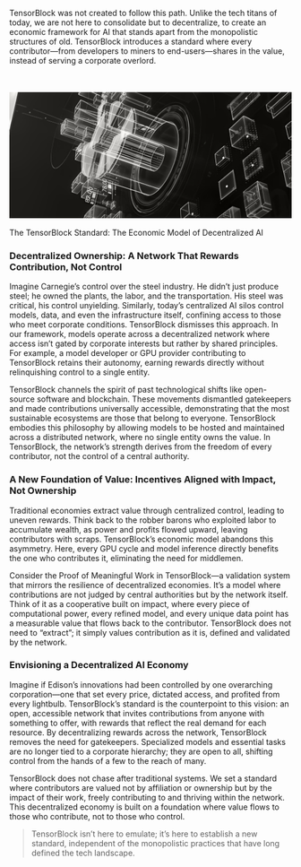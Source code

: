 TensorBlock was not created to follow this path. Unlike the tech titans of today, we are not here to consolidate but to decentralize, to create an economic framework for AI that stands apart from the monopolistic structures of old. TensorBlock introduces a standard where every contributor—from developers to miners to end-users—shares in the value, instead of serving a corporate overlord.

<br>
<br>

<img class="in-text-img" src="assets/md/standard_img_1.png">

<p class="in-text-img-caption">The TensorBlock Standard: The Economic Model of Decentralized AI</p>


### **Decentralized Ownership: A Network That Rewards Contribution, Not Control**


Imagine Carnegie’s control over the steel industry. He didn’t just produce steel; he owned the plants, the labor, and the transportation. His steel was critical, his control unyielding. Similarly, today’s centralized AI silos control models, data, and even the infrastructure itself, confining access to those who meet corporate conditions. TensorBlock dismisses this approach. In our framework, models operate across a decentralized network where access isn’t gated by corporate interests but rather by shared principles. For example, a model developer or GPU provider contributing to TensorBlock retains their autonomy, earning rewards directly without relinquishing control to a single entity.


TensorBlock channels the spirit of past technological shifts like open-source software and blockchain. These movements dismantled gatekeepers and made contributions universally accessible, demonstrating that the most sustainable ecosystems are those that belong to everyone. TensorBlock embodies this philosophy by allowing models to be hosted and maintained across a distributed network, where no single entity owns the value. In TensorBlock, the network’s strength derives from the freedom of every contributor, not the control of a central authority.


### **A New Foundation of Value: Incentives Aligned with Impact, Not Ownership**


Traditional economies extract value through centralized control, leading to uneven rewards. Think back to the robber barons who exploited labor to accumulate wealth, as power and profits flowed upward, leaving contributors with scraps. TensorBlock’s economic model abandons this asymmetry. Here, every GPU cycle and model inference directly benefits the one who contributes it, eliminating the need for middlemen.


Consider the Proof of Meaningful Work in TensorBlock—a validation system that mirrors the resilience of decentralized economies. It’s a model where contributions are not judged by central authorities but by the network itself. Think of it as a cooperative built on impact, where every piece of computational power, every refined model, and every unique data point has a measurable value that flows back to the contributor. TensorBlock does not need to “extract”; it simply values contribution as it is, defined and validated by the network.


### **Envisioning a Decentralized AI Economy**


Imagine if Edison’s innovations had been controlled by one overarching corporation—one that set every price, dictated access, and profited from every lightbulb. TensorBlock’s standard is the counterpoint to this vision: an open, accessible network that invites contributions from anyone with something to offer, with rewards that reflect the real demand for each resource. By decentralizing rewards across the network, TensorBlock removes the need for gatekeepers. Specialized models and essential tasks are no longer tied to a corporate hierarchy; they are open to all, shifting control from the hands of a few to the reach of many.


TensorBlock does not chase after traditional systems. We set a standard where contributors are valued not by affiliation or ownership but by the impact of their work, freely contributing to and thriving within the network. This decentralized economy is built on a foundation where value flows to those who contribute, not to those who control.


> TensorBlock isn’t here to emulate; it’s here to establish a new standard, independent of the monopolistic practices that have long defined the tech landscape.
